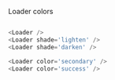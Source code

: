 Loader colors

```js

<Loader />
<Loader shade='lighten' />
<Loader shade='darken' />

<Loader color='secondary' />
<Loader color='success' />

```
